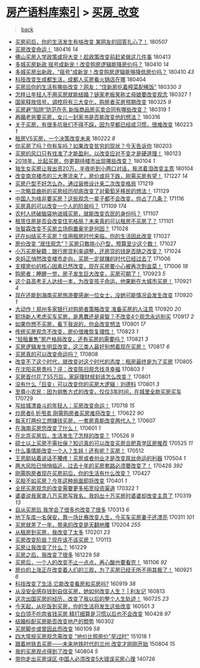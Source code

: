 [房产语料库索引](../../README.md)  > [买房_改变](买房_改变.md)
====
> [back](../README.md)

- [买房前后，你的生活发生有啥改变 某网友的回答扎心了！](http://jkwz.applinzi.com/ittc/7100298967999054854.html#%E4%B9%B0%E6%88%BF%E5%89%8D%E5%90%8E%EF%BC%8C%E4%BD%A0%E7%9A%84%E7%94%9F%E6%B4%BB%E5%8F%91%E7%94%9F%E6%9C%89%E5%95%A5%E6%94%B9%E5%8F%98+%E6%9F%90%E7%BD%91%E5%8F%8B%E7%9A%84%E5%9B%9E%E7%AD%94%E6%89%8E%E5%BF%83%E4%BA%86%EF%BC%81) 180507  
- [买房改变命运！](http://jkwz.applinzi.com/ittc/7092715472128836619.html#%E4%B9%B0%E6%88%BF%E6%94%B9%E5%8F%98%E5%91%BD%E8%BF%90%EF%BC%81) 180416 *14* 
- [佛山买房入学政策或将大变！趁政策改变前赶紧做这几件事](http://jkwz.applinzi.com/ittc/7091462113824605195.html#%E4%BD%9B%E5%B1%B1%E4%B9%B0%E6%88%BF%E5%85%A5%E5%AD%A6%E6%94%BF%E7%AD%96%E6%88%96%E5%B0%86%E5%A4%A7%E5%8F%98%EF%BC%81%E8%B6%81%E6%94%BF%E7%AD%96%E6%94%B9%E5%8F%98%E5%89%8D%E8%B5%B6%E7%B4%A7%E5%81%9A%E8%BF%99%E5%87%A0%E4%BB%B6%E4%BA%8B) 180413  
- [多城买房新政 摇号成新宠！改变购房逻辑能降房价吗？](http://jkwz.applinzi.com/ittc/7090365526213919755.html#%E5%A4%9A%E5%9F%8E%E4%B9%B0%E6%88%BF%E6%96%B0%E6%94%BF+%E6%91%87%E5%8F%B7%E6%88%90%E6%96%B0%E5%AE%A0%EF%BC%81%E6%94%B9%E5%8F%98%E8%B4%AD%E6%88%BF%E9%80%BB%E8%BE%91%E8%83%BD%E9%99%8D%E6%88%BF%E4%BB%B7%E5%90%97%EF%BC%9F) 180410 *14* 
- [多城买房出新政，“摇号”成新宠！改变购房逻辑能够降低房价吗？](http://jkwz.applinzi.com/ittc/7090128777978053639.html#%E5%A4%9A%E5%9F%8E%E4%B9%B0%E6%88%BF%E5%87%BA%E6%96%B0%E6%94%BF%EF%BC%8C%E2%80%9C%E6%91%87%E5%8F%B7%E2%80%9D%E6%88%90%E6%96%B0%E5%AE%A0%EF%BC%81%E6%94%B9%E5%8F%98%E8%B4%AD%E6%88%BF%E9%80%BB%E8%BE%91%E8%83%BD%E5%A4%9F%E9%99%8D%E4%BD%8E%E6%88%BF%E4%BB%B7%E5%90%97%EF%BC%9F) 180410 *43* 
- [科技改变生成都生活，成都人买房看火锅店在哪](http://jkwz.applinzi.com/ittc/7088223942336840720.html#%E7%A7%91%E6%8A%80%E6%94%B9%E5%8F%98%E7%94%9F%E6%88%90%E9%83%BD%E7%94%9F%E6%B4%BB%EF%BC%8C%E6%88%90%E9%83%BD%E4%BA%BA%E4%B9%B0%E6%88%BF%E7%9C%8B%E7%81%AB%E9%94%85%E5%BA%97%E5%9C%A8%E5%93%AA) 180404  
- [买房后你的生活有哪些改变？网友：“住新房吃着榨菜配稀饭”](http://jkwz.applinzi.com/ittc/7086236831027037191.html#%E4%B9%B0%E6%88%BF%E5%90%8E%E4%BD%A0%E7%9A%84%E7%94%9F%E6%B4%BB%E6%9C%89%E5%93%AA%E4%BA%9B%E6%94%B9%E5%8F%98%EF%BC%9F%E7%BD%91%E5%8F%8B%EF%BC%9A%E2%80%9C%E4%BD%8F%E6%96%B0%E6%88%BF%E5%90%83%E7%9D%80%E6%A6%A8%E8%8F%9C%E9%85%8D%E7%A8%80%E9%A5%AD%E2%80%9D) 180330 *3* 
- [怎样让年轻人不用买房就能结婚？链家老板笑称丈母娘要改变观念](http://jkwz.applinzi.com/ittc/7085087036119974919.html#%E6%80%8E%E6%A0%B7%E8%AE%A9%E5%B9%B4%E8%BD%BB%E4%BA%BA%E4%B8%8D%E7%94%A8%E4%B9%B0%E6%88%BF%E5%B0%B1%E8%83%BD%E7%BB%93%E5%A9%9A%EF%BC%9F%E9%93%BE%E5%AE%B6%E8%80%81%E6%9D%BF%E7%AC%91%E7%A7%B0%E4%B8%88%E6%AF%8D%E5%A8%98%E8%A6%81%E6%94%B9%E5%8F%98%E8%A7%82%E5%BF%B5) 180327 *1* 
- [国家释放信号，调控将有三大变化，购房者买房预期改变](http://jkwz.applinzi.com/ittc/7084369876640859152.html#%E5%9B%BD%E5%AE%B6%E9%87%8A%E6%94%BE%E4%BF%A1%E5%8F%B7%EF%BC%8C%E8%B0%83%E6%8E%A7%E5%B0%86%E6%9C%89%E4%B8%89%E5%A4%A7%E5%8F%98%E5%8C%96%EF%BC%8C%E8%B4%AD%E6%88%BF%E8%80%85%E4%B9%B0%E6%88%BF%E9%A2%84%E6%9C%9F%E6%94%B9%E5%8F%98) 180325 *9* 
- [买房避“陷阱”防范在先 新版商品房买卖合同有哪些改变？](http://jkwz.applinzi.com/ittc/7082130575899231238.html#%E4%B9%B0%E6%88%BF%E9%81%BF%E2%80%9C%E9%99%B7%E9%98%B1%E2%80%9D%E9%98%B2%E8%8C%83%E5%9C%A8%E5%85%88+%E6%96%B0%E7%89%88%E5%95%86%E5%93%81%E6%88%BF%E4%B9%B0%E5%8D%96%E5%90%88%E5%90%8C%E6%9C%89%E5%93%AA%E4%BA%9B%E6%94%B9%E5%8F%98%EF%BC%9F) 180319 *1* 
- [再婚老爸要买房，女儿一封家书是否能改变他的想法？](http://jkwz.applinzi.com/ittc/7081025735425000454.html#%E5%86%8D%E5%A9%9A%E8%80%81%E7%88%B8%E8%A6%81%E4%B9%B0%E6%88%BF%EF%BC%8C%E5%A5%B3%E5%84%BF%E4%B8%80%E5%B0%81%E5%AE%B6%E4%B9%A6%E6%98%AF%E5%90%A6%E8%83%BD%E6%94%B9%E5%8F%98%E4%BB%96%E7%9A%84%E6%83%B3%E6%B3%95%EF%BC%9F) 180316  
- [关于买房，有很多坑我们不得不踩，因为早都已经成习惯，很难改变](http://jkwz.applinzi.com/ittc/7073409386347496464.html#%E5%85%B3%E4%BA%8E%E4%B9%B0%E6%88%BF%EF%BC%8C%E6%9C%89%E5%BE%88%E5%A4%9A%E5%9D%91%E6%88%91%E4%BB%AC%E4%B8%8D%E5%BE%97%E4%B8%8D%E8%B8%A9%EF%BC%8C%E5%9B%A0%E4%B8%BA%E6%97%A9%E9%83%BD%E5%B7%B2%E7%BB%8F%E6%88%90%E4%B9%A0%E6%83%AF%EF%BC%8C%E5%BE%88%E9%9A%BE%E6%94%B9%E5%8F%98) 180223 *1* 
- [租房VS买房，一个决策改变未来](http://jkwz.applinzi.com/ittc/7072835781003838470.html#%E7%A7%9F%E6%88%BFVS%E4%B9%B0%E6%88%BF%EF%BC%8C%E4%B8%80%E4%B8%AA%E5%86%B3%E7%AD%96%E6%94%B9%E5%8F%98%E6%9C%AA%E6%9D%A5) 180222 *8* 
- [你买房了吗？你有车吗？如果改变贫穷的现状？今天告诉你](http://jkwz.applinzi.com/ittc/7065647856075932679.html#%E4%BD%A0%E4%B9%B0%E6%88%BF%E4%BA%86%E5%90%97%EF%BC%9F%E4%BD%A0%E6%9C%89%E8%BD%A6%E5%90%97%EF%BC%9F%E5%A6%82%E6%9E%9C%E6%94%B9%E5%8F%98%E8%B4%AB%E7%A9%B7%E7%9A%84%E7%8E%B0%E7%8A%B6%EF%BC%9F%E4%BB%8A%E5%A4%A9%E5%91%8A%E8%AF%89%E4%BD%A0) 180203  
- [买房的风口只有找准了才能盈利，以改变应对不变才是硬道理！](http://jkwz.applinzi.com/ittc/7061787249580966918.html#%E4%B9%B0%E6%88%BF%E7%9A%84%E9%A3%8E%E5%8F%A3%E5%8F%AA%E6%9C%89%E6%89%BE%E5%87%86%E4%BA%86%E6%89%8D%E8%83%BD%E7%9B%88%E5%88%A9%EF%BC%8C%E4%BB%A5%E6%94%B9%E5%8F%98%E5%BA%94%E5%AF%B9%E4%B8%8D%E5%8F%98%E6%89%8D%E6%98%AF%E7%A1%AC%E9%81%93%E7%90%86%EF%BC%81) 180123  
- [2018年，比起买房，你更期待楼市出现哪些改变？](http://jkwz.applinzi.com/ittc/7054785487284208646.html#2018%E5%B9%B4%EF%BC%8C%E6%AF%94%E8%B5%B7%E4%B9%B0%E6%88%BF%EF%BC%8C%E4%BD%A0%E6%9B%B4%E6%9C%9F%E5%BE%85%E6%A5%BC%E5%B8%82%E5%87%BA%E7%8E%B0%E5%93%AA%E4%BA%9B%E6%94%B9%E5%8F%98%EF%BC%9F) 180104 *1* 
- [独生女买房让我出资20万，半夜听到小两口对话，我流着泪改变主意](http://jkwz.applinzi.com/ittc/7054651769475302410.html#%E7%8B%AC%E7%94%9F%E5%A5%B3%E4%B9%B0%E6%88%BF%E8%AE%A9%E6%88%91%E5%87%BA%E8%B5%8420%E4%B8%87%EF%BC%8C%E5%8D%8A%E5%A4%9C%E5%90%AC%E5%88%B0%E5%B0%8F%E4%B8%A4%E5%8F%A3%E5%AF%B9%E8%AF%9D%EF%BC%8C%E6%88%91%E6%B5%81%E7%9D%80%E6%B3%AA%E6%94%B9%E5%8F%98%E4%B8%BB%E6%84%8F) 180104  
- [改变南京楼市的三大寒流来了，房价或将下跌，刚需买房有望！](http://jkwz.applinzi.com/ittc/7051722952884618256.html#%E6%94%B9%E5%8F%98%E5%8D%97%E4%BA%AC%E6%A5%BC%E5%B8%82%E7%9A%84%E4%B8%89%E5%A4%A7%E5%AF%92%E6%B5%81%E6%9D%A5%E4%BA%86%EF%BC%8C%E6%88%BF%E4%BB%B7%E6%88%96%E5%B0%86%E4%B8%8B%E8%B7%8C%EF%BC%8C%E5%88%9A%E9%9C%80%E4%B9%B0%E6%88%BF%E6%9C%89%E6%9C%9B%EF%BC%81) 171227 *14* 
- [买房户型不好怎么办，通过装修设计来二次改变格局](http://jkwz.applinzi.com/ittc/7048926331759232017.html#%E4%B9%B0%E6%88%BF%E6%88%B7%E5%9E%8B%E4%B8%8D%E5%A5%BD%E6%80%8E%E4%B9%88%E5%8A%9E%EF%BC%8C%E9%80%9A%E8%BF%87%E8%A3%85%E4%BF%AE%E8%AE%BE%E8%AE%A1%E6%9D%A5%E4%BA%8C%E6%AC%A1%E6%94%B9%E5%8F%98%E6%A0%BC%E5%B1%80) 171219  
- [一次略显曲折的买房经历彻底改变了对葡萄牙移民的想法！](http://jkwz.applinzi.com/ittc/7041424158397826064.html#%E4%B8%80%E6%AC%A1%E7%95%A5%E6%98%BE%E6%9B%B2%E6%8A%98%E7%9A%84%E4%B9%B0%E6%88%BF%E7%BB%8F%E5%8E%86%E5%BD%BB%E5%BA%95%E6%94%B9%E5%8F%98%E4%BA%86%E5%AF%B9%E8%91%A1%E8%90%84%E7%89%99%E7%A7%BB%E6%B0%91%E7%9A%84%E6%83%B3%E6%B3%95%EF%BC%81) 171129  
- [中国人为啥非要买房？这些观念一辈子都不会改变，你占了几条？](http://jkwz.applinzi.com/ittc/7036483151998747664.html#%E4%B8%AD%E5%9B%BD%E4%BA%BA%E4%B8%BA%E5%95%A5%E9%9D%9E%E8%A6%81%E4%B9%B0%E6%88%BF%EF%BC%9F%E8%BF%99%E4%BA%9B%E8%A7%82%E5%BF%B5%E4%B8%80%E8%BE%88%E5%AD%90%E9%83%BD%E4%B8%8D%E4%BC%9A%E6%94%B9%E5%8F%98%EF%BC%8C%E4%BD%A0%E5%8D%A0%E4%BA%86%E5%87%A0%E6%9D%A1%EF%BC%9F) 171116  
- [买房真的可以改变一个人的阶层吗？](http://jkwz.applinzi.com/ittc/7033943594786882577.html#%E4%B9%B0%E6%88%BF%E7%9C%9F%E7%9A%84%E5%8F%AF%E4%BB%A5%E6%94%B9%E5%8F%98%E4%B8%80%E4%B8%AA%E4%BA%BA%E7%9A%84%E9%98%B6%E5%B1%82%E5%90%97%EF%BC%9F) 171109 *174* 
- [农村人挤破脑袋地进城买房，就能改变农民的身份吗？](http://jkwz.applinzi.com/ittc/7033140428684133393.html#%E5%86%9C%E6%9D%91%E4%BA%BA%E6%8C%A4%E7%A0%B4%E8%84%91%E8%A2%8B%E5%9C%B0%E8%BF%9B%E5%9F%8E%E4%B9%B0%E6%88%BF%EF%BC%8C%E5%B0%B1%E8%83%BD%E6%94%B9%E5%8F%98%E5%86%9C%E6%B0%91%E7%9A%84%E8%BA%AB%E4%BB%BD%E5%90%97%EF%BC%9F) 171107  
- [租赁住房是否会改变住宅格局？未来真的可以租房不买房了？](http://jkwz.applinzi.com/ittc/7031056700356953105.html#%E7%A7%9F%E8%B5%81%E4%BD%8F%E6%88%BF%E6%98%AF%E5%90%A6%E4%BC%9A%E6%94%B9%E5%8F%98%E4%BD%8F%E5%AE%85%E6%A0%BC%E5%B1%80%EF%BC%9F%E6%9C%AA%E6%9D%A5%E7%9C%9F%E7%9A%84%E5%8F%AF%E4%BB%A5%E7%A7%9F%E6%88%BF%E4%B8%8D%E4%B9%B0%E6%88%BF%E4%BA%86%EF%BC%9F) 171101  
- [张智霖改变不买房立场购置豪宅是何因？](http://jkwz.applinzi.com/ittc/7029383158032761872.html#%E5%BC%A0%E6%99%BA%E9%9C%96%E6%94%B9%E5%8F%98%E4%B8%8D%E4%B9%B0%E6%88%BF%E7%AB%8B%E5%9C%BA%E8%B4%AD%E7%BD%AE%E8%B1%AA%E5%AE%85%E6%98%AF%E4%BD%95%E5%9B%A0%EF%BC%9F) 171028  
- [还在纠结买不买房？信用租房时代来临，你的生活因此改变](http://jkwz.applinzi.com/ittc/7029150659507651600.html#%E8%BF%98%E5%9C%A8%E7%BA%A0%E7%BB%93%E4%B9%B0%E4%B8%8D%E4%B9%B0%E6%88%BF%EF%BC%9F%E4%BF%A1%E7%94%A8%E7%A7%9F%E6%88%BF%E6%97%B6%E4%BB%A3%E6%9D%A5%E4%B8%B4%EF%BC%8C%E4%BD%A0%E7%9A%84%E7%94%9F%E6%B4%BB%E5%9B%A0%E6%AD%A4%E6%94%B9%E5%8F%98) 171027  
- [房价改变 “居住观念”？买房只敢挑小户型，预算至少这个数！](http://jkwz.applinzi.com/ittc/7029086522228343825.html#%E6%88%BF%E4%BB%B7%E6%94%B9%E5%8F%98+%E2%80%9C%E5%B1%85%E4%BD%8F%E8%A7%82%E5%BF%B5%E2%80%9D%EF%BC%9F%E4%B9%B0%E6%88%BF%E5%8F%AA%E6%95%A2%E6%8C%91%E5%B0%8F%E6%88%B7%E5%9E%8B%EF%BC%8C%E9%A2%84%E7%AE%97%E8%87%B3%E5%B0%91%E8%BF%99%E4%B8%AA%E6%95%B0%EF%BC%81) 171027  
- [小万买房秘籍：银行房贷利率调整，还房贷的钱是否随之改变？](http://jkwz.applinzi.com/ittc/7028042851613672465.html#%E5%B0%8F%E4%B8%87%E4%B9%B0%E6%88%BF%E7%A7%98%E7%B1%8D%EF%BC%9A%E9%93%B6%E8%A1%8C%E6%88%BF%E8%B4%B7%E5%88%A9%E7%8E%87%E8%B0%83%E6%95%B4%EF%BC%8C%E8%BF%98%E6%88%BF%E8%B4%B7%E7%9A%84%E9%92%B1%E6%98%AF%E5%90%A6%E9%9A%8F%E4%B9%8B%E6%94%B9%E5%8F%98%EF%BC%9F) 171024  
- [央妈正悄然改变楼市走向，买房一定就赚的时代已经过去了](http://jkwz.applinzi.com/ittc/7021136766298489873.html#%E5%A4%AE%E5%A6%88%E6%AD%A3%E6%82%84%E7%84%B6%E6%94%B9%E5%8F%98%E6%A5%BC%E5%B8%82%E8%B5%B0%E5%90%91%EF%BC%8C%E4%B9%B0%E6%88%BF%E4%B8%80%E5%AE%9A%E5%B0%B1%E8%B5%9A%E7%9A%84%E6%97%B6%E4%BB%A3%E5%B7%B2%E7%BB%8F%E8%BF%87%E5%8E%BB%E4%BA%86) 171006  
- [支撑房价的核心因素已然改变，现在买房要小心被再次割韭菜！](http://jkwz.applinzi.com/ittc/7021136766260741136.html#%E6%94%AF%E6%92%91%E6%88%BF%E4%BB%B7%E7%9A%84%E6%A0%B8%E5%BF%83%E5%9B%A0%E7%B4%A0%E5%B7%B2%E7%84%B6%E6%94%B9%E5%8F%98%EF%BC%8C%E7%8E%B0%E5%9C%A8%E4%B9%B0%E6%88%BF%E8%A6%81%E5%B0%8F%E5%BF%83%E8%A2%AB%E5%86%8D%E6%AC%A1%E5%89%B2%E9%9F%AD%E8%8F%9C%EF%BC%81) 171006 *18* 
- [购房者：睡醒一觉，房子发生巨大改变，买房可期了！](http://jkwz.applinzi.com/ittc/7016485248827917329.html#%E8%B4%AD%E6%88%BF%E8%80%85%EF%BC%9A%E7%9D%A1%E9%86%92%E4%B8%80%E8%A7%89%EF%BC%8C%E6%88%BF%E5%AD%90%E5%8F%91%E7%94%9F%E5%B7%A8%E5%A4%A7%E6%94%B9%E5%8F%98%EF%BC%8C%E4%B9%B0%E6%88%BF%E5%8F%AF%E6%9C%9F%E4%BA%86%EF%BC%81) 170923 *5* 
- [这个县高考无人达线一本，为改变孩子命运，他果断在大城市买房！](http://jkwz.applinzi.com/ittc/7015880088573445137.html#%E8%BF%99%E4%B8%AA%E5%8E%BF%E9%AB%98%E8%80%83%E6%97%A0%E4%BA%BA%E8%BE%BE%E7%BA%BF%E4%B8%80%E6%9C%AC%EF%BC%8C%E4%B8%BA%E6%94%B9%E5%8F%98%E5%AD%A9%E5%AD%90%E5%91%BD%E8%BF%90%EF%BC%8C%E4%BB%96%E6%9E%9C%E6%96%AD%E5%9C%A8%E5%A4%A7%E5%9F%8E%E5%B8%82%E4%B9%B0%E6%88%BF%EF%BC%81) 170921 *4* 
- [现在还能到海南买房旅游要感谢一位女士，没她可能情况会发生改变](http://jkwz.applinzi.com/ittc/7015407739835253777.html#%E7%8E%B0%E5%9C%A8%E8%BF%98%E8%83%BD%E5%88%B0%E6%B5%B7%E5%8D%97%E4%B9%B0%E6%88%BF%E6%97%85%E6%B8%B8%E8%A6%81%E6%84%9F%E8%B0%A2%E4%B8%80%E4%BD%8D%E5%A5%B3%E5%A3%AB%EF%BC%8C%E6%B2%A1%E5%A5%B9%E5%8F%AF%E8%83%BD%E6%83%85%E5%86%B5%E4%BC%9A%E5%8F%91%E7%94%9F%E6%94%B9%E5%8F%98) 170920 *1* 
- [大动作！郑州多家银行对购房者策略改变 准备买房的人注意](http://jkwz.applinzi.com/ittc/7015332704135152656.html#%E5%A4%A7%E5%8A%A8%E4%BD%9C%EF%BC%81%E9%83%91%E5%B7%9E%E5%A4%9A%E5%AE%B6%E9%93%B6%E8%A1%8C%E5%AF%B9%E8%B4%AD%E6%88%BF%E8%80%85%E7%AD%96%E7%95%A5%E6%94%B9%E5%8F%98+%E5%87%86%E5%A4%87%E4%B9%B0%E6%88%BF%E7%9A%84%E4%BA%BA%E6%B3%A8%E6%84%8F) 170920 *20* 
- [职场新人考虑买车买房，是愚蠢还是睿智？不改变4个观念永远别买](http://jkwz.applinzi.com/ittc/7014332098910094352.html#%E8%81%8C%E5%9C%BA%E6%96%B0%E4%BA%BA%E8%80%83%E8%99%91%E4%B9%B0%E8%BD%A6%E4%B9%B0%E6%88%BF%EF%BC%8C%E6%98%AF%E6%84%9A%E8%A0%A2%E8%BF%98%E6%98%AF%E7%9D%BF%E6%99%BA%EF%BC%9F%E4%B8%8D%E6%94%B9%E5%8F%984%E4%B8%AA%E8%A7%82%E5%BF%B5%E6%B0%B8%E8%BF%9C%E5%88%AB%E4%B9%B0) 170917 *2* 
- [如果你想不买房，看下我说的，你会改变想法](http://jkwz.applinzi.com/ittc/7008395552319079441.html#%E5%A6%82%E6%9E%9C%E4%BD%A0%E6%83%B3%E4%B8%8D%E4%B9%B0%E6%88%BF%EF%BC%8C%E7%9C%8B%E4%B8%8B%E6%88%91%E8%AF%B4%E7%9A%84%EF%BC%8C%E4%BD%A0%E4%BC%9A%E6%94%B9%E5%8F%98%E6%83%B3%E6%B3%95) 170901 *17* 
- [传统买房观念不改变，房价很难恢复理性！](http://jkwz.applinzi.com/ittc/7005008996296295441.html#%E4%BC%A0%E7%BB%9F%E4%B9%B0%E6%88%BF%E8%A7%82%E5%BF%B5%E4%B8%8D%E6%94%B9%E5%8F%98%EF%BC%8C%E6%88%BF%E4%BB%B7%E5%BE%88%E9%9A%BE%E6%81%A2%E5%A4%8D%E7%90%86%E6%80%A7%EF%BC%81) 170823 *1* 
- [“轻租重售”房产格局改变，还有买房的需要吗？](http://jkwz.applinzi.com/ittc/7004320494273430544.html#%E2%80%9C%E8%BD%BB%E7%A7%9F%E9%87%8D%E5%94%AE%E2%80%9D%E6%88%BF%E4%BA%A7%E6%A0%BC%E5%B1%80%E6%94%B9%E5%8F%98%EF%BC%8C%E8%BF%98%E6%9C%89%E4%B9%B0%E6%88%BF%E7%9A%84%E9%9C%80%E8%A6%81%E5%90%97%EF%BC%9F) 170821 *3* 
- [买房逻辑发生明显改变，这三类人最好别想着现在买房！](http://jkwz.applinzi.com/ittc/7002857728924714001.html#%E4%B9%B0%E6%88%BF%E9%80%BB%E8%BE%91%E5%8F%91%E7%94%9F%E6%98%8E%E6%98%BE%E6%94%B9%E5%8F%98%EF%BC%8C%E8%BF%99%E4%B8%89%E7%B1%BB%E4%BA%BA%E6%9C%80%E5%A5%BD%E5%88%AB%E6%83%B3%E7%9D%80%E7%8E%B0%E5%9C%A8%E4%B9%B0%E6%88%BF%EF%BC%81) 170817 *6* 
- [买房真的可以改变命运吗？](http://jkwz.applinzi.com/ittc/6999456598458893328.html#%E4%B9%B0%E6%88%BF%E7%9C%9F%E7%9A%84%E5%8F%AF%E4%BB%A5%E6%94%B9%E5%8F%98%E5%91%BD%E8%BF%90%E5%90%97%EF%BC%9F) 170808  
- [改变不了这个时代，就改变对这个时代的态度：租房最终是为了买房](http://jkwz.applinzi.com/ittc/6998271680152339473.html#%E6%94%B9%E5%8F%98%E4%B8%8D%E4%BA%86%E8%BF%99%E4%B8%AA%E6%97%B6%E4%BB%A3%EF%BC%8C%E5%B0%B1%E6%94%B9%E5%8F%98%E5%AF%B9%E8%BF%99%E4%B8%AA%E6%97%B6%E4%BB%A3%E7%9A%84%E6%80%81%E5%BA%A6%EF%BC%9A%E7%A7%9F%E6%88%BF%E6%9C%80%E7%BB%88%E6%98%AF%E4%B8%BA%E4%BA%86%E4%B9%B0%E6%88%BF) 170805  
- [在沈阳买房贵吗？评：改变陈旧观念找寻幸福](http://jkwz.applinzi.com/ittc/6997611437542081552.html#%E5%9C%A8%E6%B2%88%E9%98%B3%E4%B9%B0%E6%88%BF%E8%B4%B5%E5%90%97%EF%BC%9F%E8%AF%84%EF%BC%9A%E6%94%B9%E5%8F%98%E9%99%88%E6%97%A7%E8%A7%82%E5%BF%B5%E6%89%BE%E5%AF%BB%E5%B9%B8%E7%A6%8F) 170803 *1* 
- [买房首付花了55万后，家庭理财规划该怎么改变？](http://jkwz.applinzi.com/ittc/6996835024794813457.html#%E4%B9%B0%E6%88%BF%E9%A6%96%E4%BB%98%E8%8A%B1%E4%BA%8655%E4%B8%87%E5%90%8E%EF%BC%8C%E5%AE%B6%E5%BA%AD%E7%90%86%E8%B4%A2%E8%A7%84%E5%88%92%E8%AF%A5%E6%80%8E%E4%B9%88%E6%94%B9%E5%8F%98%EF%BC%9F) 170801  
- [没有什么「巨变」可以改变你的买房大逻辑︱刘德科](http://jkwz.applinzi.com/ittc/6996799884068652048.html#%E6%B2%A1%E6%9C%89%E4%BB%80%E4%B9%88%E3%80%8C%E5%B7%A8%E5%8F%98%E3%80%8D%E5%8F%AF%E4%BB%A5%E6%94%B9%E5%8F%98%E4%BD%A0%E7%9A%84%E4%B9%B0%E6%88%BF%E5%A4%A7%E9%80%BB%E8%BE%91%EF%B8%B1%E5%88%98%E5%BE%B7%E7%A7%91) 170801 *3* 
- [至尊小农民：因为销售方式的改变，仅仅3年时间，在城里全款买房买车](http://jkwz.applinzi.com/ittc/6995748264811693072.html#%E8%87%B3%E5%B0%8A%E5%B0%8F%E5%86%9C%E6%B0%91%EF%BC%9A%E5%9B%A0%E4%B8%BA%E9%94%80%E5%94%AE%E6%96%B9%E5%BC%8F%E7%9A%84%E6%94%B9%E5%8F%98%EF%BC%8C%E4%BB%85%E4%BB%853%E5%B9%B4%E6%97%B6%E9%97%B4%EF%BC%8C%E5%9C%A8%E5%9F%8E%E9%87%8C%E5%85%A8%E6%AC%BE%E4%B9%B0%E6%88%BF%E4%B9%B0%E8%BD%A6) 170729  
- [写给城漂奋斗的年轻人：买房改变命运！](http://jkwz.applinzi.com/ittc/6991575056743138321.html#%E5%86%99%E7%BB%99%E5%9F%8E%E6%BC%82%E5%A5%8B%E6%96%97%E7%9A%84%E5%B9%B4%E8%BD%BB%E4%BA%BA%EF%BC%9A%E4%B9%B0%E6%88%BF%E6%94%B9%E5%8F%98%E5%91%BD%E8%BF%90%EF%BC%81) 170718 *15* 
- [炒房者6 折甩卖 刚需购房者买房难将改变！](http://jkwz.applinzi.com/ittc/6981951035252671493.html#%E7%82%92%E6%88%BF%E8%80%856+%E6%8A%98%E7%94%A9%E5%8D%96+%E5%88%9A%E9%9C%80%E8%B4%AD%E6%88%BF%E8%80%85%E4%B9%B0%E6%88%BF%E9%9A%BE%E5%B0%86%E6%94%B9%E5%8F%98%EF%BC%81) 170622 *90* 
- [每天打两份工想赚钱买房，一套房真能改变两代人？](http://jkwz.applinzi.com/ittc/6976386030444741636.html#%E6%AF%8F%E5%A4%A9%E6%89%93%E4%B8%A4%E4%BB%BD%E5%B7%A5%E6%83%B3%E8%B5%9A%E9%92%B1%E4%B9%B0%E6%88%BF%EF%BC%8C%E4%B8%80%E5%A5%97%E6%88%BF%E7%9C%9F%E8%83%BD%E6%94%B9%E5%8F%98%E4%B8%A4%E4%BB%A3%E4%BA%BA%EF%BC%9F) 170607  
- [在海南买房您改变了什么！](http://jkwz.applinzi.com/ittc/6974213392930702341.html#%E5%9C%A8%E6%B5%B7%E5%8D%97%E4%B9%B0%E6%88%BF%E6%82%A8%E6%94%B9%E5%8F%98%E4%BA%86%E4%BB%80%E4%B9%88%EF%BC%81) 170601 *1* 
- [在北京买房后，生活发生了怎样的改变？](http://jkwz.applinzi.com/ittc/6971930598519079940.html#%E5%9C%A8%E5%8C%97%E4%BA%AC%E4%B9%B0%E6%88%BF%E5%90%8E%EF%BC%8C%E7%94%9F%E6%B4%BB%E5%8F%91%E7%94%9F%E4%BA%86%E6%80%8E%E6%A0%B7%E7%9A%84%E6%94%B9%E5%8F%98%EF%BC%9F) 170526 *9* 
- [硕士以上买房不需社保？知识真的可以改变买房合肥真学区房推荐](http://jkwz.applinzi.com/ittc/6971648292428448773.html#%E7%A1%95%E5%A3%AB%E4%BB%A5%E4%B8%8A%E4%B9%B0%E6%88%BF%E4%B8%8D%E9%9C%80%E7%A4%BE%E4%BF%9D%EF%BC%9F%E7%9F%A5%E8%AF%86%E7%9C%9F%E7%9A%84%E5%8F%AF%E4%BB%A5%E6%94%B9%E5%8F%98%E4%B9%B0%E6%88%BF%E5%90%88%E8%82%A5%E7%9C%9F%E5%AD%A6%E5%8C%BA%E6%88%BF%E6%8E%A8%E8%8D%90) 170525 *11* 
- [什么事情能改变一个人？生娃！还有呢？买房！](http://jkwz.applinzi.com/ittc/6966785620234994692.html#%E4%BB%80%E4%B9%88%E4%BA%8B%E6%83%85%E8%83%BD%E6%94%B9%E5%8F%98%E4%B8%80%E4%B8%AA%E4%BA%BA%EF%BC%9F%E7%94%9F%E5%A8%83%EF%BC%81%E8%BF%98%E6%9C%89%E5%91%A2%EF%BC%9F%E4%B9%B0%E6%88%BF%EF%BC%81) 170512  
- [王思聪站着说话不腰疼！买房或者创业才是改变屌丝命运的利器](http://jkwz.applinzi.com/ittc/6963871214463353860.html#%E7%8E%8B%E6%80%9D%E8%81%AA%E7%AB%99%E7%9D%80%E8%AF%B4%E8%AF%9D%E4%B8%8D%E8%85%B0%E7%96%BC%EF%BC%81%E4%B9%B0%E6%88%BF%E6%88%96%E8%80%85%E5%88%9B%E4%B8%9A%E6%89%8D%E6%98%AF%E6%94%B9%E5%8F%98%E5%B1%8C%E4%B8%9D%E5%91%BD%E8%BF%90%E7%9A%84%E5%88%A9%E5%99%A8) 170504 *1* 
- [两大风险已悄悄临近，过去十年的买房套路必须要改变了！](http://jkwz.applinzi.com/ittc/6961583806313137157.html#%E4%B8%A4%E5%A4%A7%E9%A3%8E%E9%99%A9%E5%B7%B2%E6%82%84%E6%82%84%E4%B8%B4%E8%BF%91%EF%BC%8C%E8%BF%87%E5%8E%BB%E5%8D%81%E5%B9%B4%E7%9A%84%E4%B9%B0%E6%88%BF%E5%A5%97%E8%B7%AF%E5%BF%85%E9%A1%BB%E8%A6%81%E6%94%B9%E5%8F%98%E4%BA%86%EF%BC%81) 170428 *392* 
- [刚需购房者现在买房前后，你的生活有什么改变？](http://jkwz.applinzi.com/ittc/6961300427768333317.html#%E5%88%9A%E9%9C%80%E8%B4%AD%E6%88%BF%E8%80%85%E7%8E%B0%E5%9C%A8%E4%B9%B0%E6%88%BF%E5%89%8D%E5%90%8E%EF%BC%8C%E4%BD%A0%E7%9A%84%E7%94%9F%E6%B4%BB%E6%9C%89%E4%BB%80%E4%B9%88%E6%94%B9%E5%8F%98%EF%BC%9F) 170427  
- [买股不如买房？今年这种局面即将改变](http://jkwz.applinzi.com/ittc/6951586285507576837.html#%E4%B9%B0%E8%82%A1%E4%B8%8D%E5%A6%82%E4%B9%B0%E6%88%BF%EF%BC%9F%E4%BB%8A%E5%B9%B4%E8%BF%99%E7%A7%8D%E5%B1%80%E9%9D%A2%E5%8D%B3%E5%B0%86%E6%94%B9%E5%8F%98) 170401 *1* 
- [全民买房观念的改变需要更多拓宽投资渠道](http://jkwz.applinzi.com/ittc/6947800546013611012.html#%E5%85%A8%E6%B0%91%E4%B9%B0%E6%88%BF%E8%A7%82%E5%BF%B5%E7%9A%84%E6%94%B9%E5%8F%98%E9%9C%80%E8%A6%81%E6%9B%B4%E5%A4%9A%E6%8B%93%E5%AE%BD%E6%8A%95%E8%B5%84%E6%B8%A0%E9%81%93) 170322 *1* 
- [婆婆说我家拿八万买房写我名，我妈出十万买房时婆婆却改变主意了](http://jkwz.applinzi.com/ittc/6946652919414916100.html#%E5%A9%86%E5%A9%86%E8%AF%B4%E6%88%91%E5%AE%B6%E6%8B%BF%E5%85%AB%E4%B8%87%E4%B9%B0%E6%88%BF%E5%86%99%E6%88%91%E5%90%8D%EF%BC%8C%E6%88%91%E5%A6%88%E5%87%BA%E5%8D%81%E4%B8%87%E4%B9%B0%E6%88%BF%E6%97%B6%E5%A9%86%E5%A9%86%E5%8D%B4%E6%94%B9%E5%8F%98%E4%B8%BB%E6%84%8F%E4%BA%86) 170319 *13* 
- [自从买房后 我学会了很多也改变了很多](http://jkwz.applinzi.com/ittc/6944546022981370884.html#%E8%87%AA%E4%BB%8E%E4%B9%B0%E6%88%BF%E5%90%8E+%E6%88%91%E5%AD%A6%E4%BC%9A%E4%BA%86%E5%BE%88%E5%A4%9A%E4%B9%9F%E6%94%B9%E5%8F%98%E4%BA%86%E5%BE%88%E5%A4%9A) 170313 *6* 
- [地下车库一名保安，靠一场比赛改变人生，今买车买房妻子还漂亮](http://jkwz.applinzi.com/ittc/6943797195601085445.html#%E5%9C%B0%E4%B8%8B%E8%BD%A6%E5%BA%93%E4%B8%80%E5%90%8D%E4%BF%9D%E5%AE%89%EF%BC%8C%E9%9D%A0%E4%B8%80%E5%9C%BA%E6%AF%94%E8%B5%9B%E6%94%B9%E5%8F%98%E4%BA%BA%E7%94%9F%EF%BC%8C%E4%BB%8A%E4%B9%B0%E8%BD%A6%E4%B9%B0%E6%88%BF%E5%A6%BB%E5%AD%90%E8%BF%98%E6%BC%82%E4%BA%AE) 170311 *101* 
- [买房就差了一年，带来的改变是天翻地覆](http://jkwz.applinzi.com/ittc/6930821330911101956.html#%E4%B9%B0%E6%88%BF%E5%B0%B1%E5%B7%AE%E4%BA%86%E4%B8%80%E5%B9%B4%EF%BC%8C%E5%B8%A6%E6%9D%A5%E7%9A%84%E6%94%B9%E5%8F%98%E6%98%AF%E5%A4%A9%E7%BF%BB%E5%9C%B0%E8%A6%86) 170204 *255* 
- [从租房到买房，我改变了太多](http://jkwz.applinzi.com/ittc/6929784502795895813.html#%E4%BB%8E%E7%A7%9F%E6%88%BF%E5%88%B0%E4%B9%B0%E6%88%BF%EF%BC%8C%E6%88%91%E6%94%B9%E5%8F%98%E4%BA%86%E5%A4%AA%E5%A4%9A) 170201 *23* 
- [​买房改变阶层？现在该不该买房？](http://jkwz.applinzi.com/ittc/6922603784508539908.html#%E2%80%8B%E4%B9%B0%E6%88%BF%E6%94%B9%E5%8F%98%E9%98%B6%E5%B1%82%EF%BC%9F%E7%8E%B0%E5%9C%A8%E8%AF%A5%E4%B8%8D%E8%AF%A5%E4%B9%B0%E6%88%BF%EF%BC%9F) 170113  
- [买房让我改变了什么？](http://jkwz.applinzi.com/ittc/6917092941909984261.html#%E4%B9%B0%E6%88%BF%E8%AE%A9%E6%88%91%E6%94%B9%E5%8F%98%E4%BA%86%E4%BB%80%E4%B9%88%EF%BC%9F) 161229  
- [买房之后，我改变了很多](http://jkwz.applinzi.com/ittc/6917091646641800196.html#%E4%B9%B0%E6%88%BF%E4%B9%8B%E5%90%8E%EF%BC%8C%E6%88%91%E6%94%B9%E5%8F%98%E4%BA%86%E5%BE%88%E5%A4%9A) 161229 *58* 
- [买房后，一个人的改变不止一点点，再心酸也要看完！](http://jkwz.applinzi.com/ittc/6897192093557982213.html#%E4%B9%B0%E6%88%BF%E5%90%8E%EF%BC%8C%E4%B8%80%E4%B8%AA%E4%BA%BA%E7%9A%84%E6%94%B9%E5%8F%98%E4%B8%8D%E6%AD%A2%E4%B8%80%E7%82%B9%E7%82%B9%EF%BC%8C%E5%86%8D%E5%BF%83%E9%85%B8%E4%B9%9F%E8%A6%81%E7%9C%8B%E5%AE%8C%EF%BC%81) 161106 *92* 
- [房价的上涨正在改变着人们的三观，为了买房已经无所不用其极了！](http://jkwz.applinzi.com/ittc/6880378459959854085.html#%E6%88%BF%E4%BB%B7%E7%9A%84%E4%B8%8A%E6%B6%A8%E6%AD%A3%E5%9C%A8%E6%94%B9%E5%8F%98%E7%9D%80%E4%BA%BA%E4%BB%AC%E7%9A%84%E4%B8%89%E8%A7%82%EF%BC%8C%E4%B8%BA%E4%BA%86%E4%B9%B0%E6%88%BF%E5%B7%B2%E7%BB%8F%E6%97%A0%E6%89%80%E4%B8%8D%E7%94%A8%E5%85%B6%E6%9E%81%E4%BA%86%EF%BC%81) 160921 *6* 
- [科技改变了生活,它能改变看房和买房吗?](http://jkwz.applinzi.com/ittc/6879570004466467844.html#%E7%A7%91%E6%8A%80%E6%94%B9%E5%8F%98%E4%BA%86%E7%94%9F%E6%B4%BB%2C%E5%AE%83%E8%83%BD%E6%94%B9%E5%8F%98%E7%9C%8B%E6%88%BF%E5%92%8C%E4%B9%B0%E6%88%BF%E5%90%97%3F) 160919 *38* 
- [从没安全感存钱到自信买房，她如何改变人生？ | 利友记](http://jkwz.applinzi.com/ittc/6865990804807615493.html#%E4%BB%8E%E6%B2%A1%E5%AE%89%E5%85%A8%E6%84%9F%E5%AD%98%E9%92%B1%E5%88%B0%E8%87%AA%E4%BF%A1%E4%B9%B0%E6%88%BF%EF%BC%8C%E5%A5%B9%E5%A6%82%E4%BD%95%E6%94%B9%E5%8F%98%E4%BA%BA%E7%94%9F%EF%BC%9F+%7C+%E5%88%A9%E5%8F%8B%E8%AE%B0) 160813  
- [这次出国买房的经历，改变了我以后的整个人生轨迹！](http://jkwz.applinzi.com/ittc/6858826571904975876.html#%E8%BF%99%E6%AC%A1%E5%87%BA%E5%9B%BD%E4%B9%B0%E6%88%BF%E7%9A%84%E7%BB%8F%E5%8E%86%EF%BC%8C%E6%94%B9%E5%8F%98%E4%BA%86%E6%88%91%E4%BB%A5%E5%90%8E%E7%9A%84%E6%95%B4%E4%B8%AA%E4%BA%BA%E7%94%9F%E8%BD%A8%E8%BF%B9%EF%BC%81) 160725 *23* 
- [今天起，从吃饭到买房，你的生活将发生这些改变](http://jkwz.applinzi.com/ittc/6827340212677903364.html#%E4%BB%8A%E5%A4%A9%E8%B5%B7%EF%BC%8C%E4%BB%8E%E5%90%83%E9%A5%AD%E5%88%B0%E4%B9%B0%E6%88%BF%EF%BC%8C%E4%BD%A0%E7%9A%84%E7%94%9F%E6%B4%BB%E5%B0%86%E5%8F%91%E7%94%9F%E8%BF%99%E4%BA%9B%E6%94%B9%E5%8F%98) 160501 *3* 
- [女白领不吃肉省钱买房 精打细算是习惯以后也不会改变](http://jkwz.applinzi.com/ittc/6826121016023450628.html#%E5%A5%B3%E7%99%BD%E9%A2%86%E4%B8%8D%E5%90%83%E8%82%89%E7%9C%81%E9%92%B1%E4%B9%B0%E6%88%BF+%E7%B2%BE%E6%89%93%E7%BB%86%E7%AE%97%E6%98%AF%E4%B9%A0%E6%83%AF%E4%BB%A5%E5%90%8E%E4%B9%9F%E4%B8%8D%E4%BC%9A%E6%94%B9%E5%8F%98) 160428 *97* 
- [结婚标配买房能否改变地产的颓势](http://jkwz.applinzi.com/ittc/6805020668554904581.html#%E7%BB%93%E5%A9%9A%E6%A0%87%E9%85%8D%E4%B9%B0%E6%88%BF%E8%83%BD%E5%90%A6%E6%94%B9%E5%8F%98%E5%9C%B0%E4%BA%A7%E7%9A%84%E9%A2%93%E5%8A%BF) 160302  
- [买房脚步或曾因此而改变](http://jkwz.applinzi.com/ittc/6785244544606143493.html#%E4%B9%B0%E6%88%BF%E8%84%9A%E6%AD%A5%E6%88%96%E6%9B%BE%E5%9B%A0%E6%AD%A4%E8%80%8C%E6%94%B9%E5%8F%98) 160109 *58* 
- [四大常规买房观念需改变 &quot;地价比照房价&quot;早过时&quot;](http://jkwz.applinzi.com/ittc/6754417431595844613.html#%E5%9B%9B%E5%A4%A7%E5%B8%B8%E8%A7%84%E4%B9%B0%E6%88%BF%E8%A7%82%E5%BF%B5%E9%9C%80%E6%94%B9%E5%8F%98+%26quot%3B%E5%9C%B0%E4%BB%B7%E6%AF%94%E7%85%A7%E6%88%BF%E4%BB%B7%26quot%3B%E6%97%A9%E8%BF%87%E6%97%B6%26quot%3B) 151018 *1* 
- [跟着地铁去买房——未来地铁时代的兰州 改变才刚刚开始](http://jkwz.applinzi.com/ittc/547650615546956632.html#%E8%B7%9F%E7%9D%80%E5%9C%B0%E9%93%81%E5%8E%BB%E4%B9%B0%E6%88%BF%E2%80%94%E2%80%94%E6%9C%AA%E6%9D%A5%E5%9C%B0%E9%93%81%E6%97%B6%E4%BB%A3%E7%9A%84%E5%85%B0%E5%B7%9E+%E6%94%B9%E5%8F%98%E6%89%8D%E5%88%9A%E5%88%9A%E5%BC%80%E5%A7%8B) 150804 *15* 
- [我的买房观点得到了改变](http://jkwz.applinzi.com/ittc/547650611372339628.html#%E6%88%91%E7%9A%84%E4%B9%B0%E6%88%BF%E8%A7%82%E7%82%B9%E5%BE%97%E5%88%B0%E4%BA%86%E6%94%B9%E5%8F%98) 140804 *5* 
- [带你走出买房误区 中国人必须改变5大错误买房心理](http://jkwz.applinzi.com/ittc/547650611369761111.html#%E5%B8%A6%E4%BD%A0%E8%B5%B0%E5%87%BA%E4%B9%B0%E6%88%BF%E8%AF%AF%E5%8C%BA+%E4%B8%AD%E5%9B%BD%E4%BA%BA%E5%BF%85%E9%A1%BB%E6%94%B9%E5%8F%985%E5%A4%A7%E9%94%99%E8%AF%AF%E4%B9%B0%E6%88%BF%E5%BF%83%E7%90%86) 140726  
